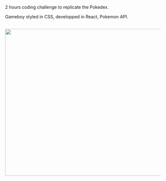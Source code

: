2 hours coding challenge to replicate the Pokedex. <br>

Gameboy styled in CSS,
developped in React,
Pokemon API.

<br />

<img src="https://user-images.githubusercontent.com/99684732/188639677-5b1b4521-ef49-47b2-a718-8b97f98c9a1a.gif" width="800" height="475" />
